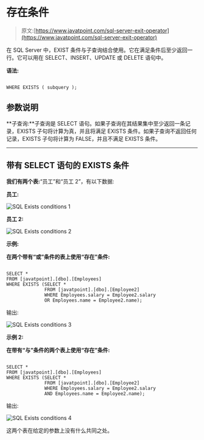 # 存在条件

> 原文:[https://www.javatpoint.com/sql-server-exit-operator](https://www.javatpoint.com/sql-server-exit-operator)

在 SQL Server 中，EXIST 条件与子查询结合使用。它在满足条件后至少返回一行。它可以用在 SELECT、INSERT、UPDATE 或 DELETE 语句中。

**语法:**

```

WHERE EXISTS ( subquery ); 

```

## 参数说明

**子查询:**子查询是 SELECT 语句。如果子查询在其结果集中至少返回一条记录，EXISTS 子句将计算为真，并且将满足 EXISTS 条件。如果子查询不返回任何记录，EXISTS 子句将计算为 FALSE，并且不满足 EXISTS 条件。

* * *

## 带有 SELECT 语句的 EXISTS 条件

**我们有两个表:**“员工”和“员工 2”，有以下数据:

**员工:**

![SQL Exists conditions 1](../Images/2667c3243931eb4b2b33dd38d5711656.png)

**员工 2:**

![SQL Exists conditions 2](../Images/d2f40c2c466ea4f403a1692c486103f4.png)

**示例:**

**在两个带有“或”条件的表上使用“存在”条件:**

```

SELECT *
FROM [javatpoint].[dbo].[Employees]
WHERE EXISTS (SELECT *
              FROM [javatpoint].[dbo].[Employee2]
              WHERE Employees.salary = Employee2.salary
              OR Employees.name = Employee2.name); 

```

输出:

![SQL Exists conditions 3](../Images/9003b2996f863b37ef087f783bc11b92.png)

**示例 2:**

**在带有“与”条件的两个表上使用“存在”条件:**

```

SELECT *
FROM [javatpoint].[dbo].[Employees]
WHERE EXISTS (SELECT *
              FROM [javatpoint].[dbo].[Employee2]
              WHERE Employees.salary = Employee2.salary
              AND Employees.name = Employee2.name);

```

输出:

![SQL Exists conditions 4](../Images/b38eda5d4a15d1f2e90e9239eefa8f28.png)

这两个表在给定的参数上没有什么共同之处。